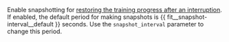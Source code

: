 
Enable snapshotting for [restoring the training progress after an interruption](../../../features/snapshots.md). If enabled, the default period for making snapshots is {{ fit__snapshot-interval__default }} seconds. Use the `snapshot_interval` parameter to change this period.

